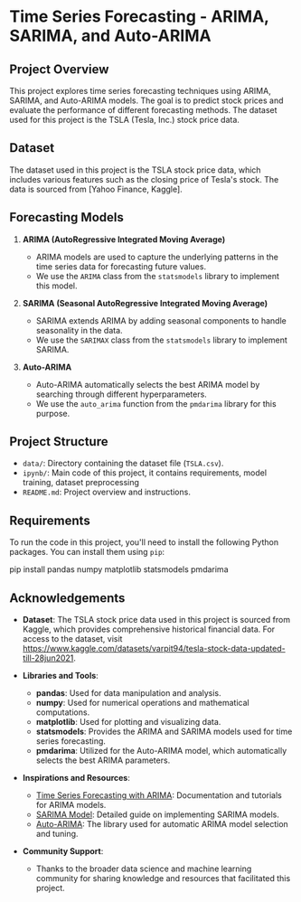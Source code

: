 # Time Series Forecasting - ARIMA, SARIMA, and Auto-ARIMA

## Project Overview

This project explores time series forecasting techniques using ARIMA, SARIMA, and Auto-ARIMA models. The goal is to predict stock prices and evaluate the performance of different forecasting methods. The dataset used for this project is the TSLA (Tesla, Inc.) stock price data.

## Dataset

The dataset used in this project is the TSLA stock price data, which includes various features such as the closing price of Tesla's stock. The data is sourced from [Yahoo Finance, Kaggle].

## Forecasting Models

1. **ARIMA (AutoRegressive Integrated Moving Average)**
   - ARIMA models are used to capture the underlying patterns in the time series data for forecasting future values.
   - We use the `ARIMA` class from the `statsmodels` library to implement this model.

2. **SARIMA (Seasonal AutoRegressive Integrated Moving Average)**
   - SARIMA extends ARIMA by adding seasonal components to handle seasonality in the data.
   - We use the `SARIMAX` class from the `statsmodels` library to implement SARIMA.

3. **Auto-ARIMA**
   - Auto-ARIMA automatically selects the best ARIMA model by searching through different hyperparameters.
   - We use the `auto_arima` function from the `pmdarima` library for this purpose.

## Project Structure

- `data/`: Directory containing the dataset file (`TSLA.csv`).
- `ipynb/`: Main code of this project, it contains requirements, model training, dataset preprocessing
- `README.md`: Project overview and instructions.

## Requirements

To run the code in this project, you'll need to install the following Python packages. You can install them using `pip`:

pip install pandas numpy matplotlib statsmodels pmdarima

## Acknowledgements

- **Dataset**: The TSLA stock price data used in this project is sourced from Kaggle, which provides comprehensive historical financial data. For access to the dataset, visit https://www.kaggle.com/datasets/varpit94/tesla-stock-data-updated-till-28jun2021.

- **Libraries and Tools**:
  - **pandas**: Used for data manipulation and analysis.
  - **numpy**: Used for numerical operations and mathematical computations.
  - **matplotlib**: Used for plotting and visualizing data.
  - **statsmodels**: Provides the ARIMA and SARIMA models used for time series forecasting.
  - **pmdarima**: Utilized for the Auto-ARIMA model, which automatically selects the best ARIMA parameters.

- **Inspirations and Resources**:
  - [Time Series Forecasting with ARIMA](https://www.statsmodels.org/stable/examples/notebooks/generated/tsa.html): Documentation and tutorials for ARIMA models.
  - [SARIMA Model](https://www.statsmodels.org/stable/examples/notebooks/generated/tsa_seasonal.html): Detailed guide on implementing SARIMA models.
  - [Auto-ARIMA](https://github.com/alkaline-ml/pmdarima): The library used for automatic ARIMA model selection and tuning.

- **Community Support**:
  - Thanks to the broader data science and machine learning community for sharing knowledge and resources that facilitated this project.
